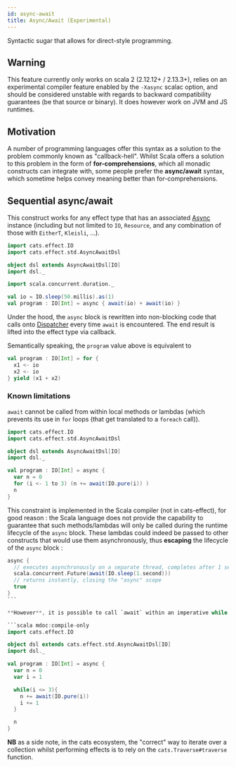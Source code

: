 ```yaml
---
id: async-await
title: Async/Await (Experimental)
---
```


Syntactic sugar that allows for direct-style programming.

## Warning

This feature currently only works on scala 2 (2.12.12+ / 2.13.3+), relies on an experimental compiler feature enabled by the `-Xasync` scalac option, and should be considered unstable with regards to backward compatibility guarantees (be that source or binary). It does however work on JVM and JS runtimes.

## Motivation

A number of programming languages offer this syntax as a solution to the problem commonly known as "callback-hell". Whilst Scala offers a solution to this problem in the form of **for-comprehensions**, which all monadic constructs can integrate with, some people prefer the **async/await** syntax, which sometime helps convey meaning better than for-comprehensions.

## Sequential async/await

This construct works for any effect type that has an associated [Async](../typeclasses/async.md) instance (including but not limited to `IO`, `Resource`, and any combination of those with `EitherT`, `Kleisli`, ...).

```scala mdoc:compile-only
import cats.effect.IO
import cats.effect.std.AsyncAwaitDsl

object dsl extends AsyncAwaitDsl[IO]
import dsl._

import scala.concurrent.duration._

val io = IO.sleep(50.millis).as(1)
val program : IO[Int] = async { await(io) + await(io) }
```

Under the hood, the `async` block is rewritten into non-blocking code that calls onto [Dispatcher](./dispatcher.md) every time `await` is encountered. The end result is lifted into the effect type via callback.

Semantically speaking, the `program` value above is equivalent to

```scala
val program : IO[Int] = for {
  x1 <- io
  x2 <- io
} yield (x1 + x2)
```

### Known limitations

`await` cannot be called from within local methods or lambdas (which prevents its use in `for` loops (that get translated to a `foreach` call)).

```scala mdoc:reset:fail
import cats.effect.IO
import cats.effect.std.AsyncAwaitDsl

object dsl extends AsyncAwaitDsl[IO]
import dsl._

val program : IO[Int] = async {
  var n = 0
  for (i <- 1 to 3) (n += await(IO.pure(i)) )
  n
}
```

This constraint is implemented in the Scala compiler (not in cats-effect), for good reason : the Scala language does not provide the capability to guarantee that such methods/lambdas will only be called during the runtime lifecycle of the `async` block. These lambdas could indeed be passed to other constructs that would use them asynchronously, thus **escaping** the lifecycle of the `async` block :

```scala
async {
  // executes asynchronously on a separate thread, completes after 1 second.
  scala.concurrent.Future(await(IO.sleep(1.second)))
  // returns instantly, closing the "async" scope
  true
}
``` 

**However**, it is possible to call `await` within an imperative while loop:

```scala mdoc:compile-only
import cats.effect.IO

object dsl extends cats.effect.std.AsyncAwaitDsl[IO]
import dsl._

val program : IO[Int] = async {
  var n = 0
  var i = 1

  while(i <= 3){
    n += await(IO.pure(i))
    i += 1
  }

  n
}
```

**NB** as a side note, in the cats ecosystem, the "correct" way to iterate over a collection whilst performing effects is to rely on the `cats.Traverse#traverse` function.
